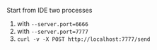 Start from IDE two processes

1) with `--server.port=6666`
2) with `--server.port=7777`
3) `curl -v -X POST http://localhost:7777/send`